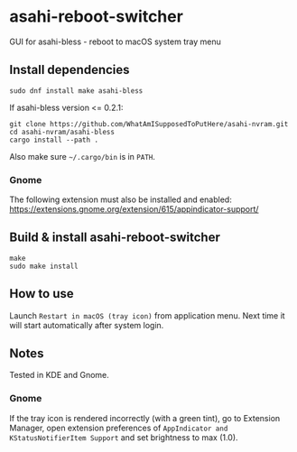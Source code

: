 # asahi-reboot-switcher
GUI for asahi-bless - reboot to macOS system tray menu

## Install dependencies

```
sudo dnf install make asahi-bless
```

If asahi-bless version <= 0.2.1:
```
git clone https://github.com/WhatAmISupposedToPutHere/asahi-nvram.git
cd asahi-nvram/asahi-bless
cargo install --path .
```

Also make sure `~/.cargo/bin` is in `PATH`.

### Gnome

The following extension must also be installed and enabled:
https://extensions.gnome.org/extension/615/appindicator-support/

## Build & install asahi-reboot-switcher
```
make
sudo make install
```

## How to use

Launch `Restart in macOS (tray icon)` from application menu. Next time it will start automatically after system login.

## Notes

Tested in KDE and Gnome.

### Gnome

If the tray icon is rendered incorrectly (with a green tint), go to Extension Manager, open extension preferences of `AppIndicator and KStatusNotifierItem Support` and set brightness to max (1.0).
